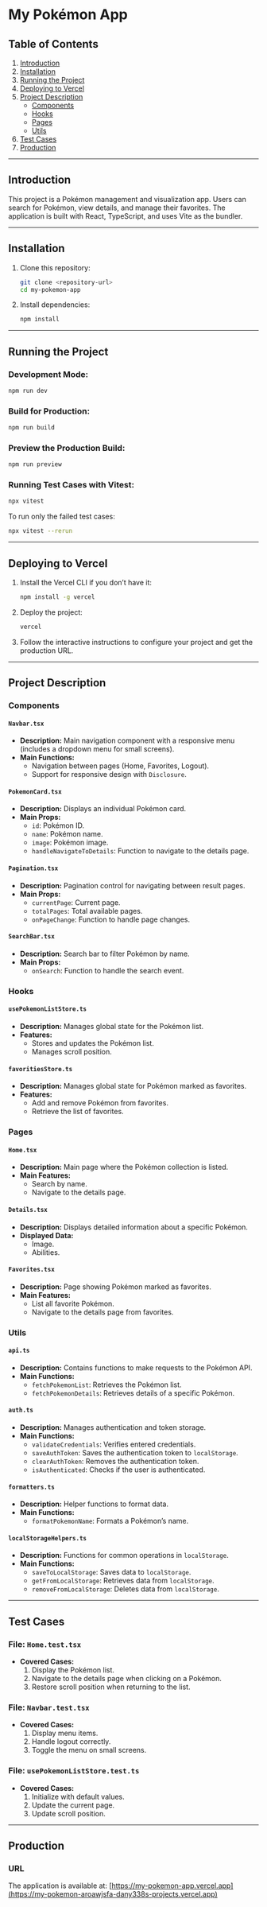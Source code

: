 # My Pokémon App

## Table of Contents
1. [Introduction](#introduction)
2. [Installation](#installation)
3. [Running the Project](#running-the-project)
4. [Deploying to Vercel](#deploying-to-vercel)
5. [Project Description](#project-description)
   - [Components](#components)
   - [Hooks](#hooks)
   - [Pages](#pages)
   - [Utils](#utils)
6. [Test Cases](#test-cases)
7. [Production](#production)

---

## Introduction
This project is a Pokémon management and visualization app. Users can search for Pokémon, view details, and manage their favorites. The application is built with React, TypeScript, and uses Vite as the bundler.

---

## Installation

1. Clone this repository:
   ```bash
   git clone <repository-url>
   cd my-pokemon-app
   ```

2. Install dependencies:
   ```bash
   npm install
   ```

---

## Running the Project

### Development Mode:
```bash
npm run dev
```

### Build for Production:
```bash
npm run build
```

### Preview the Production Build:
```bash
npm run preview
```

### Running Test Cases with Vitest:
```bash
npx vitest
```

To run only the failed test cases:
```bash
npx vitest --rerun
```

---

## Deploying to Vercel

1. Install the Vercel CLI if you don’t have it:
   ```bash
   npm install -g vercel
   ```

2. Deploy the project:
   ```bash
   vercel
   ```

3. Follow the interactive instructions to configure your project and get the production URL.

---

## Project Description

### Components

#### `Navbar.tsx`
- **Description:** Main navigation component with a responsive menu (includes a dropdown menu for small screens).
- **Main Functions:**
  - Navigation between pages (Home, Favorites, Logout).
  - Support for responsive design with `Disclosure`.

#### `PokemonCard.tsx`
- **Description:** Displays an individual Pokémon card.
- **Main Props:**
  - `id`: Pokémon ID.
  - `name`: Pokémon name.
  - `image`: Pokémon image.
  - `handleNavigateToDetails`: Function to navigate to the details page.

#### `Pagination.tsx`
- **Description:** Pagination control for navigating between result pages.
- **Main Props:**
  - `currentPage`: Current page.
  - `totalPages`: Total available pages.
  - `onPageChange`: Function to handle page changes.

#### `SearchBar.tsx`
- **Description:** Search bar to filter Pokémon by name.
- **Main Props:**
  - `onSearch`: Function to handle the search event.

### Hooks

#### `usePokemonListStore.ts`
- **Description:** Manages global state for the Pokémon list.
- **Features:**
  - Stores and updates the Pokémon list.
  - Manages scroll position.

#### `favoritiesStore.ts`
- **Description:** Manages global state for Pokémon marked as favorites.
- **Features:**
  - Add and remove Pokémon from favorites.
  - Retrieve the list of favorites.

### Pages

#### `Home.tsx`
- **Description:** Main page where the Pokémon collection is listed.
- **Main Features:**
  - Search by name.
  - Navigate to the details page.

#### `Details.tsx`
- **Description:** Displays detailed information about a specific Pokémon.
- **Displayed Data:**
  - Image.
  - Abilities.

#### `Favorites.tsx`
- **Description:** Page showing Pokémon marked as favorites.
- **Main Features:**
  - List all favorite Pokémon.
  - Navigate to the details page from favorites.

### Utils

#### `api.ts`
- **Description:** Contains functions to make requests to the Pokémon API.
- **Main Functions:**
  - `fetchPokemonList`: Retrieves the Pokémon list.
  - `fetchPokemonDetails`: Retrieves details of a specific Pokémon.

#### `auth.ts`
- **Description:** Manages authentication and token storage.
- **Main Functions:**
  - `validateCredentials`: Verifies entered credentials.
  - `saveAuthToken`: Saves the authentication token to `localStorage`.
  - `clearAuthToken`: Removes the authentication token.
  - `isAuthenticated`: Checks if the user is authenticated.

#### `formatters.ts`
- **Description:** Helper functions to format data.
- **Main Functions:**
  - `formatPokemonName`: Formats a Pokémon’s name.

#### `localStorageHelpers.ts`
- **Description:** Functions for common operations in `localStorage`.
- **Main Functions:**
  - `saveToLocalStorage`: Saves data to `localStorage`.
  - `getFromLocalStorage`: Retrieves data from `localStorage`.
  - `removeFromLocalStorage`: Deletes data from `localStorage`.

---

## Test Cases

### File: `Home.test.tsx`
- **Covered Cases:**
  1. Display the Pokémon list.
  2. Navigate to the details page when clicking on a Pokémon.
  3. Restore scroll position when returning to the list.

### File: `Navbar.test.tsx`
- **Covered Cases:**
  1. Display menu items.
  2. Handle logout correctly.
  3. Toggle the menu on small screens.

### File: `usePokemonListStore.test.ts`
- **Covered Cases:**
  1. Initialize with default values.
  2. Update the current page.
  3. Update scroll position.

---

## Production

### URL
The application is available at:
[https://my-pokemon-app.vercel.app](https://my-pokemon-aroawjsfa-dany338s-projects.vercel.app)
